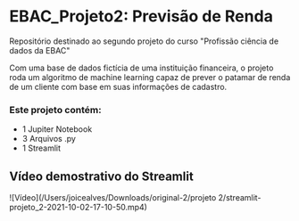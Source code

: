 # EBAC_Projeto2: Previsão de Renda
Repositório destinado ao segundo projeto do curso "Profissão ciência de dados da EBAC"


Com uma base de dados fictícia de uma instituição financeira, o projeto roda um algoritmo de machine learning capaz de prever o patamar de renda de um cliente com base em suas informações de cadastro.

### Este projeto contém:

- 1 Jupiter Notebook
- 3 Arquivos .py
- 1 Streamlit

## Vídeo demostrativo do Streamlit

![Vídeo](/Users/joicealves/Downloads/original-2/projeto 2/streamlit-projeto_2-2021-10-02-17-10-50.mp4)




